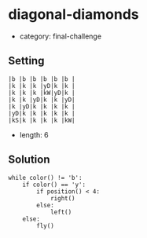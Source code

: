 # diagonal-diamonds
- category: final-challenge

## Setting

```
|b |b |b |b |b |b |
|k |k |k |yD|k |k |
|k |k |k |kW|yD|k |
|k |k |yD|k |k |yD|
|k |yD|k |k |k |k |
|yD|k |k |k |k |k |
|kS|k |k |k |k |kW|
```

- length: 6

## Solution

```
while color() != 'b':
    if color() == 'y':
        if position() < 4:
            right()
        else:
            left()
    else:
        fly()
```
